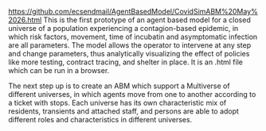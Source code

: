 https://github.com/ecsendmail/AgentBasedModel/CovidSimABM%20May%2026.html
This is the first prototype of an agent based model for a closed universe of a population experiencing a contagion-based epidemic, in which risk factors, movement, time of incubatin and asymptomatic infection are all parameters. The model allows the operator to intervene at any step and change parameters, thus analytically visualizing the effect of policies like more testing, contract tracing, and shelter in place. It is an .html file which can be run in a browser.

The next step up is to create an ABM which support a Multiverse of different universes, in which agents move from one to another according to a ticket with stops. Each universe has its own characteristic mix of residents, transients and attached staff, and persons are able to adopt different roles and characteristics in different universes.
